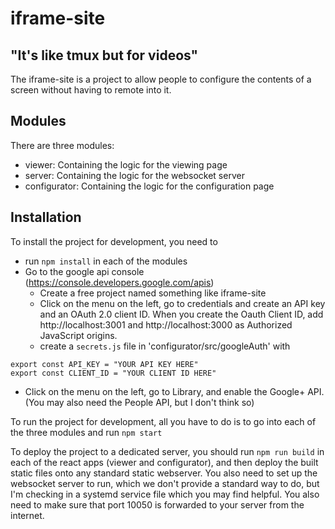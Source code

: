# iframe-site
## "It's like tmux but for videos"

The iframe-site is a project to allow people to configure the contents of a screen without having to remote into it.

## Modules
There are three modules:
 - viewer: Containing the logic for the viewing page
 - server: Containing the logic for the websocket server
 - configurator: Containing the logic for the configuration page

## Installation
To install the project for development, you need to
 - run `npm install` in each of the modules
 - Go to the google api console (https://console.developers.google.com/apis)
   - Create a free project named something like iframe-site
   - Click on the menu on the left, go to credentials and create an API key and an OAuth 2.0 client ID. When you create the Oauth Client ID, add http://localhost:3001 and http://localhost:3000 as Authorized JavaScript origins.
   - create a `secrets.js` file in 'configurator/src/googleAuth' with
```
export const API_KEY = "YOUR API KEY HERE"
export const CLIENT_ID = "YOUR CLIENT ID HERE"
```
   - Click on the menu on the left, go to Library, and enable the Google+ API. (You may also need the People API, but I don't think so)
 
To run the project for development, all you have to do is to go into each of the three modules and run `npm start`

To deploy the project to a dedicated server, you should run `npm run build` in each of the react apps (viewer and configurator), and then deploy the built static files onto any standard static webserver. You also need to set up the websocket server to run, which we don't provide a standard way to do, but I'm checking in a systemd service file which you may find helpful. You also need to make sure that port 10050 is forwarded to your server from the internet.
